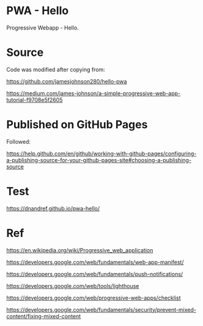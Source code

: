 # PWA - Hello
Progressive Webapp - Hello.

# Source
Code was modified after copying from:

https://github.com/jamesjohnson280/hello-pwa

https://medium.com/james-johnson/a-simple-progressive-web-app-tutorial-f9708e5f2605

# Published on GitHub Pages
Followed:

https://help.github.com/en/github/working-with-github-pages/configuring-a-publishing-source-for-your-github-pages-site#choosing-a-publishing-source

# Test

https://dnandref.github.io/pwa-hello/

# Ref

https://en.wikipedia.org/wiki/Progressive_web_application

https://developers.google.com/web/fundamentals/web-app-manifest/

https://developers.google.com/web/fundamentals/push-notifications/

https://developers.google.com/web/tools/lighthouse

https://developers.google.com/web/progressive-web-apps/checklist

https://developers.google.com/web/fundamentals/security/prevent-mixed-content/fixing-mixed-content
